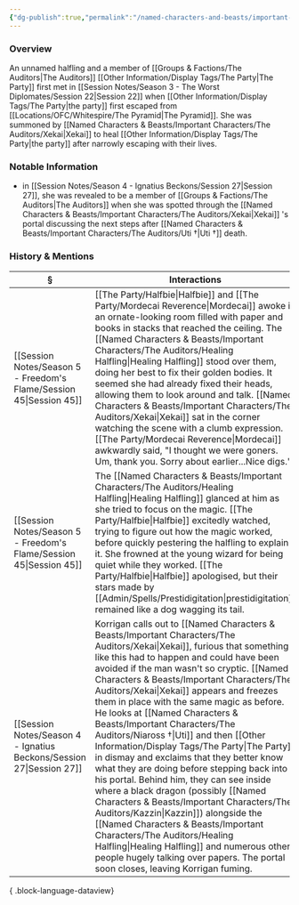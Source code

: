 ```yaml
---
{"dg-publish":true,"permalink":"/named-characters-and-beasts/important-characters/the-auditors/healing-halfling/","tags":["NPC","Important"],"updated":"2025-08-11T11:53:32.165+01:00"}
---
```



### Overview
An unnamed halfling and a member of [[Groups & Factions/The Auditors\|The Auditors]] [[Other Information/Display Tags/The Party\|The Party]] first met in [[Session Notes/Season 3 - The Worst Diplomates/Session 22\|Session 22]] when [[Other Information/Display Tags/The Party\|the party]] first escaped from [[Locations/OFC/Whitespire/The Pyramid\|The Pyramid]]. She was summoned by [[Named Characters & Beasts/Important Characters/The Auditors/Xekai\|Xekai]] to heal [[Other Information/Display Tags/The Party\|the party]] after narrowly escaping with their lives.

### Notable Information
- in [[Session Notes/Season 4 - Ignatius Beckons/Session 27\|Session 27]], she was revealed to be a member of [[Groups & Factions/The Auditors\|The Auditors]] when she was spotted through the [[Named Characters & Beasts/Important Characters/The Auditors/Xekai\|Xekai]] 's portal discussing the next steps after [[Named Characters & Beasts/Important Characters/The Auditors/Uti †\|Uti †]] death.

### History & Mentions
| §                                                                       | Interactions                                                                                                                                                                                                                                                                                                                                                                                                                                                                                                                                                                                            |
| ----------------------------------------------------------------------- | ------------------------------------------------------------------------------------------------------------------------------------------------------------------------------------------------------------------------------------------------------------------------------------------------------------------------------------------------------------------------------------------------------------------------------------------------------------------------------------------------------------------------------------------------------------------------------------------------------- |
| [[Session Notes/Season 5 - Freedom's Flame/Session 45\|Session 45]]  | [[The Party/Halfbie\|Halfbie]] and [[The Party/Mordecai Reverence\|Mordecai]] awoke in an ornate-looking room filled with paper and books in stacks that reached the ceiling. The [[Named Characters & Beasts/Important Characters/The Auditors/Healing Halfling\|Healing Halfling]] stood over them, doing her best to fix their golden bodies. It seemed she had already fixed their heads, allowing them to look around and talk. [[Named Characters & Beasts/Important Characters/The Auditors/Xekai\|Xekai]] sat in the corner watching the scene with a clumb expression. [[The Party/Mordecai Reverence\|Mordecai]] awkwardly said, "I thought we were goners. Um, thank you. Sorry about earlier...Nice digs."                                                                          |
| [[Session Notes/Season 5 - Freedom's Flame/Session 45\|Session 45]]  | The [[Named Characters & Beasts/Important Characters/The Auditors/Healing Halfling\|Healing Halfling]] glanced at him as she tried to focus on the magic. [[The Party/Halfbie\|Halfbie]] excitedly watched, trying to figure out how the magic worked, before quickly pestering the halfling to explain it. She frowned at the young wizard for being quiet while they worked. [[The Party/Halfbie\|Halfbie]] apologised, but their stars made by [[Admin/Spells/Prestidigitation\|prestidigitation]] remained like a dog wagging its tail.                                                                                                                                                                                                                |
| [[Session Notes/Season 4 - Ignatius Beckons/Session 27\|Session 27]] | Korrigan calls out to [[Named Characters & Beasts/Important Characters/The Auditors/Xekai\|Xekai]], furious that something like this had to happen and could have been avoided if the man wasn't so cryptic. [[Named Characters & Beasts/Important Characters/The Auditors/Xekai\|Xekai]] appears and freezes them in place with the same magic as before. He looks at [[Named Characters & Beasts/Important Characters/The Auditors/Niaross †\|Uti]] and then [[Other Information/Display Tags/The Party\|The Party]] in dismay and exclaims that they better know what they are doing before stepping back into his portal. Behind him, they can see inside where a black dragon (possibly [[Named Characters & Beasts/Important Characters/The Auditors/Kazzin\|Kazzin]]) alongside the [[Named Characters & Beasts/Important Characters/The Auditors/Healing Halfling\|Healing Halfling]] and numerous other people hugely talking over papers.  The portal soon closes, leaving Korrigan fuming. |

{ .block-language-dataview}